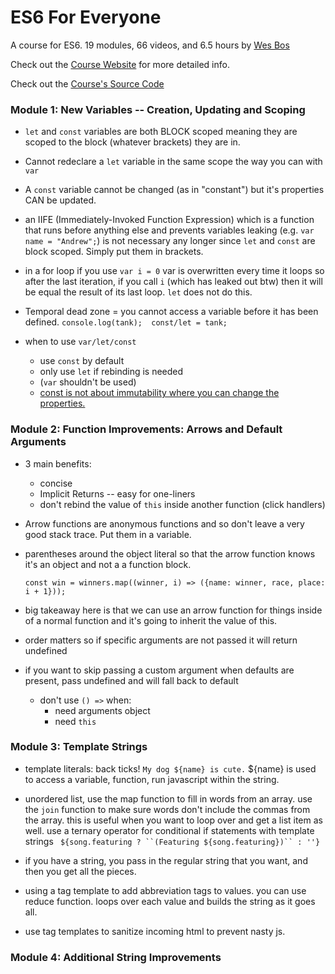 # ES6 For Everyone

A course for ES6. 19 modules, 66 videos, and 6.5 hours by [Wes Bos](https://github.com/wesbos)

Check out the [Course Website](https://es6.io/) for more detailed info.

Check out the [Course's Source Code](https://github.com/wesbos/es6.io)


### Module 1: New Variables -- Creation, Updating and Scoping
- `let` and `const` variables are both BLOCK scoped meaning they are scoped to the block (whatever brackets) they are in.

- Cannot redeclare a `let` variable in the same scope the way you can with `var`
- A `const` variable cannot be changed (as in "constant") but it's properties CAN be updated.

- an IIFE (Immediately-Invoked Function Expression) which is a function that runs before anything else and prevents variables leaking (e.g. `var name = "Andrew";`) is not necessary any longer since `let` and `const` are block scoped. Simply put them in brackets.
- in a for loop if you use `var i = 0` var is overwritten every time it loops so after the last iteration, if you call `i` (which has leaked out btw) then it will be equal the result of its last loop. `let` does not do this.

- Temporal dead zone = you cannot access a variable before it has been defined.  `console.log(tank);  const/let = tank;`

- when to use `var/let/const`
    - use `const` by default
    - only use `let` if rebinding is needed
    - (`var` shouldn't be used)
    - [const is not about immutability where you can change the properties.](https://mathiasbynens.be/notes/es6-const)

### Module 2: Function Improvements: Arrows and Default Arguments
- 3 main benefits:
  - concise
  - Implicit Returns -- easy for one-liners
  - don't rebind the value of `this` inside another function (click handlers)
- Arrow functions are anonymous functions and so don't leave a very good stack trace. Put them in a variable.

- parentheses around the object literal so that the arrow function knows it's an object and not a a function block.

  `const win = winners.map((winner, i) => ({name: winner, race, place: i + 1}));`

- big takeaway here is that we can use an arrow function for things inside of a normal function and it's going to inherit the value of this.
- order matters so if specific arguments are not passed it will return undefined
- if you want to skip passing a custom argument when defaults are present, pass undefined and will fall back to default

  - don't use `() =>` when:
    - need arguments object
    - need `this`

### Module 3: Template Strings
- template literals: back ticks!   ``My dog ${name} is cute.`` ${name} is used to access a variable, function, run javascript within the string.

- unordered list, use the map function to fill in words from an array. use the `join` function to make sure words don't include the commas from the array. this is useful when you want to loop over and get a list item as well.
use a ternary operator for conditional if statements with template strings ` ${song.featuring ? ``(Featuring ${song.featuring})`` : ''}`

- if you have a string, you pass in the regular string that you want, and then you get all the pieces.

- using a tag template to add abbreviation tags to values. you can use reduce function. loops over each value and builds the string as it goes all.

- use tag templates to sanitize incoming html to prevent nasty js.

### Module 4: Additional String Improvements
